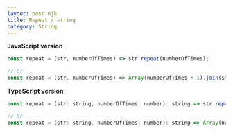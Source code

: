 ```yaml
---
layout: post.njk
title: Repeat a string
category: String
---
```


**JavaScript version**

```js
const repeat = (str, numberOfTimes) => str.repeat(numberOfTimes);

// Or
const repeat = (str, numberOfTimes) => Array(numberOfTimes + 1).join(str);
```

**TypeScript version**

```js
const repeat = (str: string, numberOfTimes: number): string => str.repeat(numberOfTimes);

// Or
const repeat = (str: string, numberOfTimes: number): string => Array(numberOfTimes + 1).join(str);
```
